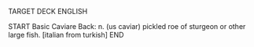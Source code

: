 TARGET DECK
ENGLISH

START
Basic
Caviare
Back: n. (us caviar) pickled roe of sturgeon or other large fish. [italian from turkish]
END
